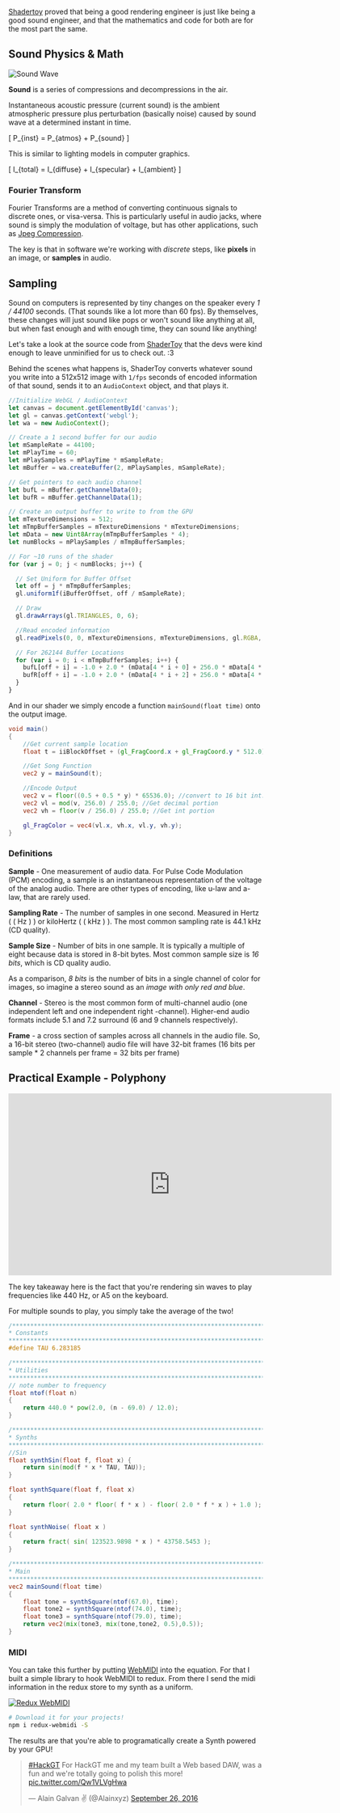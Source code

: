 [Shadertoy](https://www.shadertoy.com/) proved that being a good rendering engineer is just like being a good sound engineer, and that the mathematics and code for both are for the most part the same.

## Sound Physics & Math

![Sound Wave](assets/c5-wave.gif)

**Sound** is a series of compressions and decompressions in the air.

Instantaneous acoustic pressure (current sound) is the ambient atmospheric pressure plus perturbation (basically noise) caused by sound wave at a determined instant in time.


\[ P_{inst} = P_{atmos} + P_{sound} \]

This is similar to lighting models in computer graphics.

\[ I_{total} = I_{diffuse} + I_{specular} + I_{ambient} \]


### Fourier Transform

Fourier Transforms are a method of converting continuous signals to discrete ones, or visa-versa. This is particularly useful in audio jacks, where sound is simply the modulation of voltage, but has other applications, such as [Jpeg Compression](http://stephaniehurlburt.com/blog/2016/12/20/a-taste-of-fourier-transforms-and-jpeg-compression).

The key is that in software we're working with *discrete* steps, like **pixels** in an image, or **samples** in audio.

## Sampling

Sound on computers is represented by tiny changes on the speaker every *1 / 44100* seconds. (That sounds like a lot more than 60 fps). By themselves, these changes will just sound like pops or won't sound like anything at all, but when fast enough and with enough time, they can sound like anything!

Let's take a look at the source code from [ShaderToy](https://www.shadertoy.com/) that the devs were kind enough to leave unminified for us to check out. :3

Behind the scenes what happens is, ShaderToy converts whatever sound you write into a 512x512 image with `1/fps` seconds of encoded information of that sound, sends it to an `AudioContext` object, and that plays it.

```js
//Initialize WebGL / AudioContext
let canvas = document.getElementById('canvas');
let gl = canvas.getContext('webgl');
let wa = new AudioContext();

// Create a 1 second buffer for our audio
let mSampleRate = 44100;
let mPlayTime = 60;
let mPlaySamples = mPlayTime * mSampleRate;
let mBuffer = wa.createBuffer(2, mPlaySamples, mSampleRate);

// Get pointers to each audio channel
let bufL = mBuffer.getChannelData(0);
let bufR = mBuffer.getChannelData(1);

// Create an output buffer to write to from the GPU
let mTextureDimensions = 512;
let mTmpBufferSamples = mTextureDimensions * mTextureDimensions;
let mData = new Uint8Array(mTmpBufferSamples * 4);
let numBlocks = mPlaySamples / mTmpBufferSamples;

// For ~10 runs of the shader
for (var j = 0; j < numBlocks; j++) {

  // Set Uniform for Buffer Offset
  let off = j * mTmpBufferSamples;
  gl.uniform1f(iBufferOffset, off / mSampleRate);

  // Draw 
  gl.drawArrays(gl.TRIANGLES, 0, 6);

  //Read encoded information
  gl.readPixels(0, 0, mTextureDimensions, mTextureDimensions, gl.RGBA, gl.UNSIGNED_BYTE, mData);

  // For 262144 Buffer Locations
  for (var i = 0; i < mTmpBufferSamples; i++) {
    bufL[off + i] = -1.0 + 2.0 * (mData[4 * i + 0] + 256.0 * mData[4 * i + 1]) / 65535.0;
    bufR[off + i] = -1.0 + 2.0 * (mData[4 * i + 2] + 256.0 * mData[4 * i + 3]) / 65535.0;
  }
}
```

And in our shader we simply encode a function `mainSound(float time)` onto the output image.

```glsl
void main()
{
    //Get current sample location
    float t = iiBlockOffset + (gl_FragCoord.x + gl_FragCoord.y * 512.0) / 44100.0;

    //Get Song Function
    vec2 y = mainSound(t);

    //Encode Output
    vec2 v = floor((0.5 + 0.5 * y) * 65536.0); //convert to 16 bit int.
    vec2 vl = mod(v, 256.0) / 255.0; //Get decimal portion
    vec2 vh = floor(v / 256.0) / 255.0; //Get int portion

    gl_FragColor = vec4(vl.x, vh.x, vl.y, vh.y);
}
```

### Definitions

**Sample** - One measurement of audio data. For Pulse Code Modulation (PCM) encoding, a sample is an instantaneous representation of the voltage of the analog audio. There are other types of encoding, like u-law and a-law, that are rarely used.

**Sampling Rate** - The number of samples in one second. Measured in Hertz ( \( Hz \) ) or kiloHertz ( \( kHz \) ). The most common sampling rate is 44.1 kHz (CD quality).

**Sample Size** - Number of bits in one sample. It is typically a multiple of eight because data is stored in 8-bit bytes. Most common sample size is *16 bits*, which is CD quality audio.

As a comparison, *8 bits* is the number of bits in a single channel of color for images, so imagine a stereo sound as an *image with only red and blue*.

**Channel** - Stereo is the most common form of multi-channel audio (one independent left and one independent right -channel). Higher-end audio formats include 5.1 and 7.2 surround (6 and 9 channels respectively).

**Frame** -  a cross section of samples across all channels in the audio file.
So, a 16-bit stereo (two-channel) audio file will have 32-bit frames (16 bits per sample * 2 channels per frame = 32 bits per frame)

## Practical Example - Polyphony

<iframe width="640" height="360" frameborder="0" src="https://www.shadertoy.com/embed/llfSDj?gui=true&t=10&paused=true&muted=false" allowfullscreen></iframe>

The key takeaway here is the fact that you're rendering sin waves to play frequencies like 440 Hz, or A5 on the keyboard. 

For multiple sounds to play, you simply take the average of the two!

```glsl
/*************************************************************************
* Constants
*************************************************************************/
#define TAU 6.283185

/*************************************************************************
* Utilities
*************************************************************************/
// note number to frequency
float ntof(float n)
{
    return 440.0 * pow(2.0, (n - 69.0) / 12.0);
}

/*************************************************************************
* Synths
*************************************************************************/
//Sin
float synthSin(float f, float x) {
    return sin(mod(f * x * TAU, TAU));
}

float synthSquare(float f, float x)
{
    return floor( 2.0 * floor( f * x ) - floor( 2.0 * f * x ) + 1.0 );
}

float synthNoise( float x )
{
    return fract( sin( 123523.9898 * x ) * 43758.5453 );
}

/*************************************************************************
* Main
*************************************************************************/
vec2 mainSound(float time)
{
    float tone = synthSquare(ntof(67.0), time);
    float tone2 = synthSquare(ntof(74.0), time);
    float tone3 = synthSquare(ntof(79.0), time);
    return vec2(mix(tone3, mix(tone,tone2, 0.5),0.5));
}
```

### MIDI

You can take this further by putting [WebMIDI](https://webaudio.github.io/web-midi-api/) into the equation. For that I built a simple library to hook WebMIDI to redux. From there I send the midi information in the redux store to my synth as a uniform.

[![Redux WebMIDI](assets/redux-webmidi.png)](https://github.com/hyperfuse/redux-webmidi)

```bash
# Download it for your projects!
npm i redux-webmidi -S
```

The results are that you're able to programatically create a Synth powered by your GPU!

<blockquote class="twitter-video" data-lang="en"><p lang="en" dir="ltr"><a href="https://twitter.com/hashtag/HackGT?src=hash">#HackGT</a> For HackGT me and my team built a Web based DAW, was a fun and we&#39;re totally going to polish this more! <a href="https://t.co/Qw1VLVgHwa">pic.twitter.com/Qw1VLVgHwa</a></p>&mdash; Alain Galvan ✌️ (@Alainxyz) <a href="https://twitter.com/Alainxyz/status/780507405897633792">September 26, 2016</a></blockquote>
<script async src="//platform.twitter.com/widgets.js" charset="utf-8"></script>

